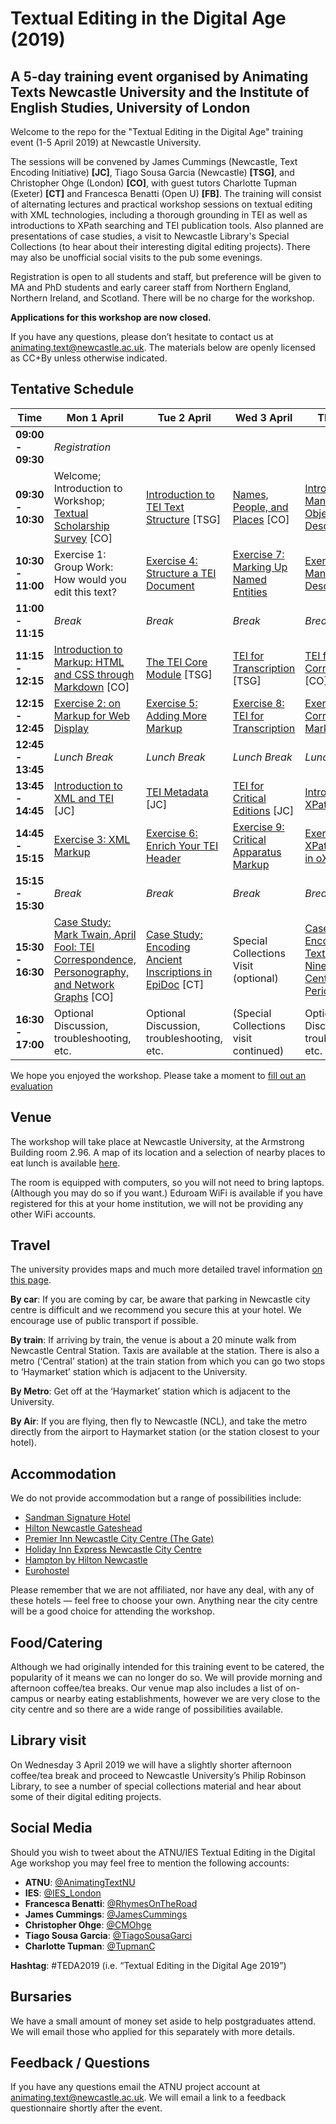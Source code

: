 # Textual Editing in the Digital Age (2019)
## A 5-day training event organised by Animating Texts Newcastle University and the Institute of English Studies, University of London

Welcome to the repo for the "Textual Editing in the Digital Age" training event (1-5 April 2019) at Newcastle University.

The sessions will be convened by James Cummings (Newcastle, Text Encoding Initiative) **[JC]**, Tiago Sousa Garcia (Newcastle) **[TSG]**, and Christopher Ohge (London) **[CO]**, with guest tutors Charlotte Tupman (Exeter) **[CT]** and Francesca Benatti (Open U) **[FB]**. The training will consist of alternating lectures and practical workshop sessions on textual editing with XML technologies, including a thorough grounding in TEI as well as introductions to XPath searching and TEI publication tools. Also planned are  presentations of case studies, a visit to Newcastle Library's Special Collections (to hear about their interesting digital editing projects). There may also be unofficial social visits to the pub some evenings.

Registration is open to all students and staff, but preference will be given to MA and PhD students and early career staff from Northern England, Northern Ireland, and Scotland. There will be no charge for the workshop.

**Applications for this workshop are now closed.**

If you have any questions, please don’t hesitate to
contact us at [animating.text@newcastle.ac.uk](mailto:animating.text@newcastle.ac.uk). The materials below are openly licensed as CC+By unless otherwise indicated.


## Tentative Schedule

| Time | Mon 1 April | Tue 2 April | Wed 3 April | Thu 4 April | Fri 5 April |
|---------------|-----------------------------------------------------------------------------------------------------------------------|------------------------------------------------------------------|----------------------------------------------------------------------|-----------------------------------------------------|-------------------------------------------------|
| **09:00 - 09:30** | *Registration* | | | | |
| **09:30 - 10:30** | Welcome; Introduction to Workshop; [Textual Scholarship Survey](https://docs.google.com/presentation/d/1KxAenNla71qsLdCHmbd4xNYiP5alQrNP_6vH8yLVBKE/edit?usp=sharing) [CO] | [Introduction to TEI Text Structure](https://docs.google.com/presentation/d/1kJjnsPYkE26-0sT1D-ggA7MTyNgTLtMkpH_B_nNFBPk/edit?usp=sharing) [TSG] | [Names, People, and Places](https://docs.google.com/presentation/d/1oFrGvPkebvs45x4oUrQc7S-t1zEBD1KNeUpUem43djs/edit?usp=sharing) [CO] | [Introduction to Manuscript and Object Description](https://docs.google.com/presentation/d/1Od39DaLApHl0yxB8fPm0pDlgjobVgUqIRNu4tA3fmZs/edit?usp=sharing) [JC] | [TEI Customisation](https://docs.google.com/presentation/d/1jufn-n6WluZNXu24z8qOQeNu3CgKvYRu1JLyyzZZKtg/edit?usp=sharing) [TSG] |
| **10:30 - 11:00** | Exercise 1: Group Work: How would you edit this text? | [Exercise 4: Structure a TEI Document](https://docs.google.com/document/d/1yRi8Uk5FNOx2AngdJNajMnElSz7vRho6gRnKQrCXPR4/edit?usp=sharing) | [Exercise 7: Marking Up Named Entities](https://docs.google.com/document/d/1r-AENXZESv1YngRguPmQUAAbXsL6if3E4ihafQr7wj0/edit?usp=sharing) | [Exercise 10: Manuscript Description](https://docs.google.com/document/d/1Y8D0BEXXwxMFenOrVvM35-D5Pyg0AuxokxOyy9T97OY/edit?usp=sharing) | [Exercise 13: TEI Customisation](https://docs.google.com/document/d/12KseuanUurLB5F8Br_WdVpaYf7eLs1w66aZeRWCy-Eg/edit?usp=sharing) |
| **11:00 - 11:15** | *Break* | *Break* | *Break* | *Break* | *Break* |
| **11:15 - 12:15** | [Introduction to Markup: HTML and CSS through Markdown](https://docs.google.com/presentation/d/1JNWGvToxjBvy5D5CXP7nUCLBscxOTGUFN93sbQNaOUU/edit?usp=sharing) [CO] | [The TEI Core Module](https://docs.google.com/presentation/d/1c-Ozi1OoXXknYkNM_1Hpt5e8LxtswgoUeONDQ25iuX8/edit?usp=sharing) [TSG] | [TEI for Transcription](https://docs.google.com/presentation/d/1770nlJA3wYnjR1GSpELV2Dz8DIIJ4B-s-IYZkkmke7Y/edit?usp=sharing) [TSG] | [TEI for Correspondence](https://docs.google.com/presentation/d/1LlZCKbS5d_2LBlIMOFa6x1Sujqh5tyQpoZOKSZ-C4kY/edit?usp=sharing) [CO]  | [TEI Publication Tools](https://docs.google.com/presentation/d/1grwbVzQtssTiqur0CfZpSLFpco-htXObVo0P0K_ZAfg/edit?usp=sharing) [TSG] |
| **12:15 - 12:45** | [Exercise 2: on Markup for Web Display](https://docs.google.com/document/d/1zaBOHuqjSUfJJ5f2y5J3Sq_nTbGYN662z0MPwx37-dg/edit?usp=sharing) | [Exercise 5: Adding More Markup](https://docs.google.com/document/d/16s3z47_0Xo6U90FKzsxQV6FFop_liinKJes8UutWLRo/edit?usp=sharing) | [Exercise 8: TEI for Transcription](https://docs.google.com/document/d/1SVDJxcXc3AN5wms7P10alHEhai7T4Nsk_IHwJF_ZaM8/edit?usp=sharing) | [Exercise 11: Correspondence Markup](https://docs.google.com/document/d/1_MMDUcoHcKBOB1e7SnCxSpcM_nV6NBAUGfMeyn_ZvyE/edit?usp=sharing)  |  [Exercise 14: Publication Tools](https://docs.google.com/document/d/1poxAn_uN-cmS4Au1nQ8j7SAWl6YgClIdWKqCRdkE3ng/edit?usp=sharing) |
| **12:45 - 13:45** | *Lunch Break* | *Lunch Break* | *Lunch Break* | *Lunch Break* | *Lunch Break* |
| **13:45 - 14:45** | [Introduction to XML and TEI](https://docs.google.com/presentation/d/1D6L4mCZG-vE1VbJ40jhvdzNwOBxnAIycXxuOqjeOoxw/edit?usp=sharing) [JC] | [TEI Metadata](https://docs.google.com/presentation/d/199SBVxGHJc4n8m86Oq9f3ZOpuUoauF1_G6k2r8Ap3lM/edit?usp=sharing) [JC] | [TEI for Critical Editions](https://docs.google.com/presentation/d/1fYrZbbdlGhOX_XSThjoJCWvCZ4wDWdilR2JyK3yf1Tw/edit?usp=sharing) [JC] | [Introduction to XPath](https://docs.google.com/presentation/d/1MwKO_JRxP3LzFplbt19C516gZF6l-N36DO9fDHptXLU/edit?usp=sharing) [CO] | [Transforming TEI](https://docs.google.com/presentation/d/1H2BGrnYZtuHEVv5dfIhvzg5ARwJxRo2R7gL8XqHp9Ps/edit?usp=sharing) [JC] |
| **14:45 - 15:15** | [Exercise 3: XML Markup](https://docs.google.com/document/d/13xcJ94olFN7y1S88ydWzje0yFHqKIkx0uFxBEs4YHj0/edit?usp=sharing) | [Exercise 6: Enrich Your TEI Header](https://docs.google.com/document/d/1Trh5IlI9vds-OROx941f93_6yjMvQJmVDi9-myMhD-0/edit?usp=sharing) | [Exercise 9: Critical Apparatus Markup](https://docs.google.com/document/d/1kdoz78yG9yW8h2KBGG2khPnleIqxEbT4L_sqb3WlKrQ/edit?usp=sharing) | [Exercise 12: XPath Searching in oXygen](https://docs.google.com/document/d/1BXjVlDYHQKs96CL05cvaCkmsbJUUccK0fcSd45UzJAc/edit#) | [Exercise 15: Transform Your TEI](https://docs.google.com/document/d/1fs1CtfGhKC0KxOE1oOwKQ8ifTmv8ZV1Whd09z8s20_M/edit?usp=sharing) |
| **15:15 - 15:30** | *Break* | *Break* | *Break* | *Break* | *Break* |
| **15:30 - 16:30** | [Case Study: Mark Twain, April Fool:  TEI Correspondence, Personography, and Network Graphs](https://docs.google.com/presentation/d/1qTiYh_fb4rVXvjbAL_QybDd9kcrIc4K_WV5rd5HX5PI/edit?usp=sharing) [CO] | [Case Study: Encoding Ancient Inscriptions in EpiDoc](https://github.com/atnu-ies/digital-editing-2019/raw/master/Tupman-Epidoc.pdf) [CT] | Special Collections Visit (optional) | [Case Study: Encoding and Text Analysis of Nineteenth-Century Periodicals](https://docs.google.com/presentation/d/1AqzYTHbOFf2zHbuLS_tjL1N6oYEo77BYVpkGXwHC92Q/edit?usp=sharing) [FB]  | [Case Study: TEI for Data-Rich Documents](https://docs.google.com/presentation/d/1DoWKY09MXQHBBwJ-4TUtS3BMOqCoT4OESm78Y8e_nGA/edit?usp=sharing) [JC] |
| **16:30 - 17:00** | Optional Discussion, troubleshooting, etc. | Optional Discussion, troubleshooting, etc. | (Special Collections visit continued) | Optional Discussion, troubleshooting, etc. | Optional Discussion, troubleshooting, etc. |

We hope you enjoyed the workshop. Please take a moment to [fill out an evaluation](https://docs.google.com/forms/d/e/1FAIpQLScCZrHgN1XcQxmhPjnVtuPWeH2_lTmiv0pIa-86QI9dZ-_hZg/viewform?usp=sf_link)


## Venue
The workshop will take place at Newcastle University, at the Armstrong Building room 2.96. A map of its location and a selection of nearby places to eat lunch is available [here](https://drive.google.com/open?id=1TpqYGzLsH5wJwcvjHabIa6kWtRy_o9LL&usp=sharing).

The room is equipped with computers, so you will not need to bring laptops. (Although you may do so if you want.) Eduroam WiFi is available if you have registered for this at your home institution, we will not be providing any other WiFi accounts.

## Travel
The university provides maps and much more detailed travel information [on this page](https://www.ncl.ac.uk/who-we-are/contact/maps/).

**By car**: If you are coming by car, be aware that parking in Newcastle city centre is difficult and we recommend you secure this at your hotel. We encourage use of public transport if possible.

**By train**: If arriving by train, the venue is about a 20 minute walk from Newcastle Central Station. Taxis are available at the station. There is also a metro (‘Central’ station) at the train station from which you can go two stops to ‘Haymarket’ station which is adjacent to the University.

**By Metro**: Get off at the ‘Haymarket’ station which is adjacent to the University.

**By Air**: If you are flying, then fly to Newcastle (NCL), and take the metro directly from the airport to Haymarket station (or the station closest to your hotel).

## Accommodation
We do not provide accommodation but a range of possibilities include: 

  * [Sandman Signature Hotel](https://www.sandmansignature.co.uk/hotels/signature-newcastle-zncl)
  * [Hilton Newcastle Gateshead](https://www3.hilton.com/en/hotels/united-kingdom/hilton-newcastle-gateshead-NCLHIHI/index.html)
  * [Premier Inn Newcastle City Centre (The Gate)](https://www.premierinn.com/gb/en/hotels/england/tyne-and-wear/newcastle/newcastle-city-centre-the-gate.html)
  * [Holiday Inn Express Newcastle City Centre](https://www.ihg.com/holidayinnexpress/hotels/gb/en/newcastle-upon-tyne/ncljb/hoteldetail)
  * [Hampton by Hilton Newcastle](https://hamptoninn3.hilton.com/en/hotels/united-kingdom/hampton-by-hilton-newcastle-NCLHXHX/index.html)
  * [Eurohostel](https://www.eurohostels.co.uk/newcastle)


Please remember that we are not affiliated, nor have any deal, with any of these hotels — feel free to choose your own. Anything near the city centre will be a good choice for attending the workshop.

## Food/Catering
Although we had originally intended for this training event to be catered, the popularity of it means we can no longer do so. We will provide morning and afternoon coffee/tea breaks. Our venue map also includes a list of on-campus or nearby eating establishments, however we are very close to the city centre and so there are a wide range of possibilities available.

## Library visit
On Wednesday 3 April 2019 we will have a slightly shorter afternoon coffee/tea break and proceed to Newcastle University’s Philip Robinson Library, to see a number of special collections material and hear about some of their digital editing projects.

## Social Media
Should you wish to tweet about the ATNU/IES Textual Editing in the Digital Age workshop you may feel free to mention the following accounts:
  * **ATNU**: [@AnimatingTextNU](https://twitter.com/AnimatingTextNU)
  * **IES**: [@IES_London](https://twitter.com/IES_London)
  * **Francesca Benatti**: [@RhymesOnTheRoad](https://twitter.com/RhymesOnTheRoad)
  * **James Cummings**: [@JamesCummings](https://twitter.com/JamesCummings)
  * **Christopher Ohge**: [@CMOhge](https://twitter.com/CMOhge)
  * **Tiago Sousa Garcia**: [@TiagoSousaGarci](https://twitter.com/tiagosousagarci)
  * **Charlotte Tupman**: [@TupmanC](https://twitter.com/TupmanC)

**Hashtag**: #TEDA2019  (i.e. “Textual Editing in the Digital Age 2019”)

## Bursaries
We have a small amount of money set aside to help postgraduates attend. We will email those who applied for this separately with more details.

## Feedback / Questions
If you have any questions email the ATNU project account at animating.text@newcastle.ac.uk. We will email a link to a feedback questionnaire shortly after the event.
